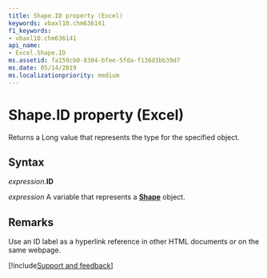 ```yaml
---
title: Shape.ID property (Excel)
keywords: vbaxl10.chm636141
f1_keywords:
- vbaxl10.chm636141
api_name:
- Excel.Shape.ID
ms.assetid: fa159cb0-8304-bfee-5fda-f136d3bb39d7
ms.date: 05/14/2019
ms.localizationpriority: medium
---
```



# Shape.ID property (Excel)

Returns a Long value that represents the type for the specified object.


## Syntax

_expression_.**ID**

_expression_ A variable that represents a **[Shape](Excel.Shape.md)** object.


## Remarks

Use an ID label as a hyperlink reference in other HTML documents or on the same webpage.




[!include[Support and feedback](~/includes/feedback-boilerplate.md)]